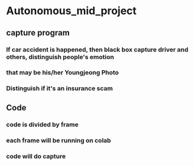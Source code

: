 # Autonomous_mid_project

## capture program

### If car accident is happened, then black box capture driver and others, distinguish people's emotion
### that may be his/her Youngjeong Photo
### Distinguish if it's an insurance scam

## Code

### code is divided by frame
### each frame will be running on colab
### code will do capture
